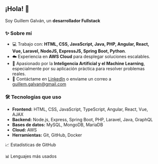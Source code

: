 ## ¡Hola! 👋

Soy Guillem Galván, un **desarrollador Fullstack**

### ✨ Sobre mí

* 💻 Trabajo con: **HTML, CSS, JavaScript, Java, PHP, Angular, React, Vue, Laravel, NodeJS, ExpressJS, Spring Boot, Python**.
* ☁️ Experiencia en **AWS Cloud** para desplegar soluciones escalables.
* 🌱 Apasionado por la **Inteligencia Artificial y el Machine Learning**, especialmente por su aplicación práctica para resolver problemas reales.
* 📧 Contáctame en [LinkedIn](https://www.linkedin.com/in/guillem-galvan/) o enviame un correo a guillem.galvan@gmail.com

### 🛠️ Tecnologías que uso

* **Frontend:** HTML, CSS, JavaScript, TypeScript, Angular, React, Vue, AJAX
* **Backend:** Node.js, Express, Spring Boot, PHP, Laravel, Java, GraphQL
* **Bases de datos:** MySQL, MongoDB, MariaDB
* **Cloud:** AWS
* **Herramientas:** Git, GitHub, Docker

📈 Estadísticas de GitHub



📊 Lenguajes más usados




